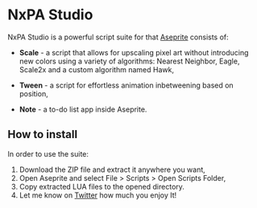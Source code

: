 # NxPA Studio
NxPA Studio is a powerful script suite for that [Aseprite](https://www.aseprite.org/) consists of:

* **Scale** - a script that allows for upscaling pixel art without introducing new colors using a variety of algorithms: Nearest Neighbor, Eagle, Scale2x and a custom algorithm named Hawk,

* **Tween** - a script for effortless animation inbetweening based on position,

* **Note** - a to-do list app inside Aseprite.

## How to install
In order to use the suite:

1. Download the ZIP file and extract it anywhere you want,
2. Open Aseprite and select File > Scripts > Open Scripts Folder,
3. Copy extracted LUA files to the opened directory.
4. Let me know on [Twitter](https://twitter.com/ThKasparrr) how much you enjoy It!
